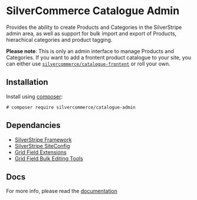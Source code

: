 # SilverCommerce Catalogue Admin

Provides the ability to create Products and Categories in the SilverStripe
admin area, as well as support for bulk import and export of Products,
hierachical categories and product tagging.

**Please note**: This is only an admin interface to manage Products and Categories.
If you want to add a frontent product catalogue to your site, you can either use
[`silvercommerce/catalogue-frontent`](https://github.com/silvercommerce/catalogue-frontend)
or roll your own.

## Installation

Install using [composer](https://getcomposer.org):

    # composer require silvercommerce/catalogue-admin

## Dependancies

* [SilverStripe Framework](https://github.com/silverstripe/silverstripe-framework)
* [SilverStripe SiteConfig](https://github.com/silverstripe/silverstripe-siteconfig)
* [Grid Field Extensions](https://github.com/symbiote/silverstripe-gridfieldextensions)
* [Grid Field Bulk Editing Tools](https://github.com/colymba/GridFieldBulkEditingTools)

## Docs

For more info, please read the [documentation](docs/en/Index.md)
